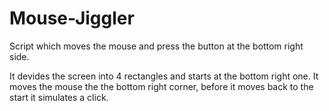 # Mouse-Jiggler

Script which moves the mouse and press the button at the bottom right side.

It devides the screen into 4 rectangles and starts at the bottom right one. It moves the mouse the the bottom right corner, before it moves back to the start it simulates a click.
